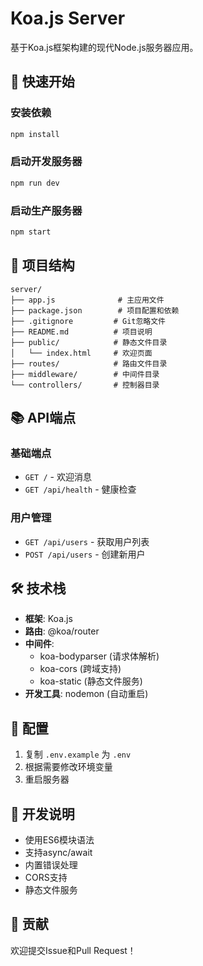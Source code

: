 # Koa.js Server

基于Koa.js框架构建的现代Node.js服务器应用。

## 🚀 快速开始

### 安装依赖
```bash
npm install
```

### 启动开发服务器
```bash
npm run dev
```

### 启动生产服务器
```bash
npm start
```

## 📁 项目结构

```
server/
├── app.js              # 主应用文件
├── package.json        # 项目配置和依赖
├── .gitignore         # Git忽略文件
├── README.md          # 项目说明
├── public/            # 静态文件目录
│   └── index.html     # 欢迎页面
├── routes/            # 路由文件目录
├── middleware/        # 中间件目录
└── controllers/       # 控制器目录
```

## 📚 API端点

### 基础端点
- `GET /` - 欢迎消息
- `GET /api/health` - 健康检查

### 用户管理
- `GET /api/users` - 获取用户列表
- `POST /api/users` - 创建新用户

## 🛠️ 技术栈

- **框架**: Koa.js
- **路由**: @koa/router
- **中间件**: 
  - koa-bodyparser (请求体解析)
  - koa-cors (跨域支持)
  - koa-static (静态文件服务)
- **开发工具**: nodemon (自动重启)

## 🔧 配置

1. 复制 `.env.example` 为 `.env`
2. 根据需要修改环境变量
3. 重启服务器

## 📝 开发说明

- 使用ES6模块语法
- 支持async/await
- 内置错误处理
- CORS支持
- 静态文件服务

## 🤝 贡献

欢迎提交Issue和Pull Request！